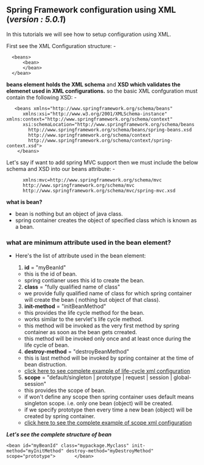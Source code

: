 
## Spring Framework configuration using XML (**_version : 5.0.1_**)
In this tutorials we will see how to setup configuration using XML.

First see the XML Configuration structure:  -
    
      <beans>
          <bean>
          </bean>
      </bean>

**beans element holds the XML schema** and **XSD which validates the elemenet used in XML configurations.**
so the basic XML confguration must contain the following XSD: - 
       
       <beans xmlns="http://www.springframework.org/schema/beans"
          xmlns:xsi="http://www.w3.org/2001/XMLSchema-instance" xmlns:context="http://www.springframework.org/schema/context"
          xsi:schemaLocation="http://www.springframework.org/schema/beans
            http://www.springframework.org/schema/beans/spring-beans.xsd
            http://www.springframework.org/schema/context
            http://www.springframework.org/schema/context/spring-context.xsd">
        </beans>

Let's say if want to add spring MVC support then we must include the below schema and XSD into our beans attribute: - 

          xmlns:mvc=http://www.springframework.org/schema/mvc
          http://www.springframework.org/schema/mvc
          http://www.springframework.org/schema/mvc/spring-mvc.xsd



**what is bean?**
- bean is nothing but an object of java class.
- spring container creates the object of specified class which is known as a bean.

### what are minimum attribute used in the bean element?
- Here's the list of attribute used in the bean element: 
  1. **id** = "myBeanId"
    - this is the id of bean.
    - spring contianer uses this id to create the bean.
  
  2. **class** = "fully qualified name of class"
    - we provide fully qualified name of class for which spring container will create the bean ( nothing but object of that class).
  
  3. **init-method** = "initBeanMethod"
    - this provides the life cycle method for the bean.
    - works similar to the servlet's life cycle method.
    - this method will be invoked as the very first method by spring container as soon as the bean gets crreated.
    - this method will be invoked only once and at least once during the life cycle of bean.
  
  4. **destroy-method** = "destroyBeanMethod"
    - this is last method will be invoked by spring container at the time of bean distruction.
    - [click here to see complete example of life-cycle xml configuration](https://github.com/ravi115/Spring-framework-tutorials/blob/master/Spring-framework-XML-5.0/spring-bean-life-cycle/bean-life-cycle.xml)
  5. **scope** = "default/singleton | prototype  | request | session | global-session"
    - this provides the scope of bean.
    - if won't define any scope then spring container uses default means singleton scope. i.e. only one bean (object) will be created.
    - if we specify prototype then every time a new bean (object) will be created by spring container.
    - [click here to see the complete example of scope xml configuration](https://github.com/ravi115/Spring-framework-tutorials/blob/master/Spring-framework-XML-5.0/spring-bean-scope/bean-scope.xml)
    
 
 **_Let's see the complete structure of bean_**
 
    <bean id="myBeanId" class="mypackage.Myclass" init-method="myInitMethod" destroy-method="myDestroyMethod" scope="prototype">       </bean>
